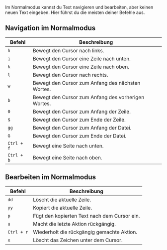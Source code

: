 Im Normalmodus kannst du Text navigieren und bearbeiten, aber keinen neuen Text eingeben. Hier führst du die meisten deiner Befehle aus.

## Navigation im Normalmodus

| Befehl       | Beschreibung                                  |
|--------------|-----------------------------------------------|
| `h`          | Bewegt den Cursor nach links.                 |
| `j`          | Bewegt den Cursor eine Zeile nach unten.      |
| `k`          | Bewegt den Cursor eine Zeile nach oben.       |
| `l`          | Bewegt den Cursor nach rechts.                |
| `w`          | Bewegt den Cursor zum Anfang des nächsten Wortes. |
| `b`          | Bewegt den Cursor zum Anfang des vorherigen Wortes. |
| `0`          | Bewegt den Cursor zum Anfang der Zeile.       |
| `$`          | Bewegt den Cursor zum Ende der Zeile.         |
| `gg`         | Bewegt den Cursor zum Anfang der Datei.       |
| `G`          | Bewegt den Cursor zum Ende der Datei.         |
| `Ctrl + f`   | Bewegt eine Seite nach unten.                 |
| `Ctrl + b`   | Bewegt eine Seite nach oben.                  |

## Bearbeiten im Normalmodus

| Befehl       | Beschreibung                                  |
|--------------|-----------------------------------------------|
| `dd`         | Löscht die aktuelle Zeile.                    |
| `yy`         | Kopiert die aktuelle Zeile.                   |
| `p`          | Fügt den kopierten Text nach dem Cursor ein.  |
| `u`          | Macht die letzte Aktion rückgängig.           |
| `Ctrl + r`   | Wiederholt die rückgängig gemachte Aktion.    |
| `x`          | Löscht das Zeichen unter dem Cursor.          |